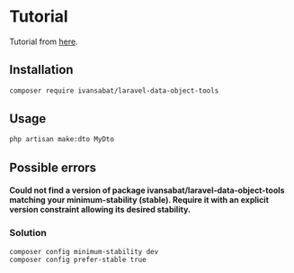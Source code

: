 # Tutorial
Tutorial from [here](https://laravel-news.com/building-your-own-laravel-packages).

## Installation

```bash
composer require ivansabat/laravel-data-object-tools
```

## Usage

```bash
php artisan make:dto MyDto
```

## Possible errors

#### Could not find a version of package ivansabat/laravel-data-object-tools matching your minimum-stability (stable). Require it with an explicit version constraint allowing its desired stability.

### Solution

```bash
composer config minimum-stability dev
composer config prefer-stable true
```
 
